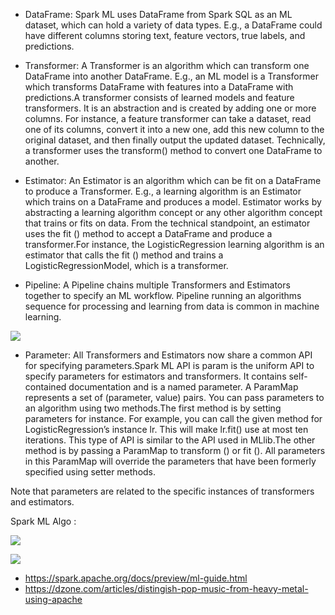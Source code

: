 * DataFrame: Spark ML uses DataFrame from Spark SQL as an ML dataset, which can hold a variety of data types. E.g., a DataFrame could have different columns storing text, feature vectors, true labels, and predictions.

* Transformer: A Transformer is an algorithm which can transform one DataFrame into another DataFrame. E.g., an ML model is a Transformer which transforms DataFrame with features into a DataFrame with predictions.A transformer consists of learned models and feature transformers. It is an abstraction and is created by adding one or more columns. For instance, a feature transformer can take a dataset, read one of its columns, convert it into a new one, add this new column to the original dataset, and then finally output the updated dataset. Technically, a transformer uses the transform() method to convert one DataFrame to another. 

* Estimator: An Estimator is an algorithm which can be fit on a DataFrame to produce a Transformer. E.g., a learning algorithm is an Estimator which trains on a DataFrame and produces a model.
Estimator works by abstracting a learning algorithm concept or any other algorithm concept that trains or fits on data. From the technical standpoint, an estimator uses the fit () method to accept a DataFrame and produce a transformer.For instance, the LogisticRegression learning algorithm is an estimator that calls the fit () method and trains a LogisticRegressionModel, which is a transformer.

* Pipeline: A Pipeline chains multiple Transformers and Estimators together to specify an ML workflow.
 Pipeline running an algorithms sequence for processing and learning from data is common in machine learning. 

![](https://static.wixstatic.com/media/4c8fd9_d511bc0df5bb4e0f952193b18e69f618~mv2.png/v1/fill/w_688,h_176,al_c,usm_0.66_1.00_0.01/4c8fd9_d511bc0df5bb4e0f952193b18e69f618~mv2.png)

* Parameter: All Transformers and Estimators now share a common API for specifying parameters.Spark ML API is param is the uniform API to specify parameters for estimators and transformers. It contains self-contained documentation and is a named parameter. A ParamMap represents a set of (parameter, value) pairs. You can pass parameters to an algorithm using two methods.The first method is by setting parameters for instance. For example, you can call the given method for LogisticRegression’s instance lr. This will make lr.fit() use at most ten iterations. This type of API is similar to the API used in MLlib.The other method is by passing a ParamMap to transform () or fit (). All parameters in this ParamMap will override the parameters that have been formerly specified using setter methods.

Note that parameters are related to the specific instances of transformers and estimators.




Spark ML Algo :

![](https://www.safaribooksonline.com/library/view/spark-for-python/9781784399696/graphics/B03986_04_02.jpg)

![](https://image.slidesharecdn.com/machinelearningwithspark-mahedikaysar-161023205800/95/large-scale-machine-learning-with-spark-32-638.jpg?cb=1477256850)


* https://spark.apache.org/docs/preview/ml-guide.html
* https://dzone.com/articles/distingish-pop-music-from-heavy-metal-using-apache


